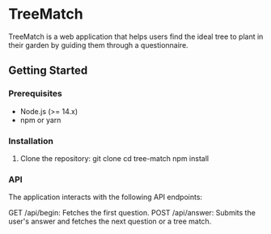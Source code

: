 # TreeMatch

TreeMatch is a web application that helps users find the ideal tree to plant in their garden by guiding them through a questionnaire.

## Getting Started

### Prerequisites

- Node.js (>= 14.x)
- npm or yarn

### Installation

1. Clone the repository:
   git clone
   cd tree-match
   npm install

### API

The application interacts with the following API endpoints:

GET /api/begin: Fetches the first question.
POST /api/answer: Submits the user's answer and fetches the next question or a tree match.
